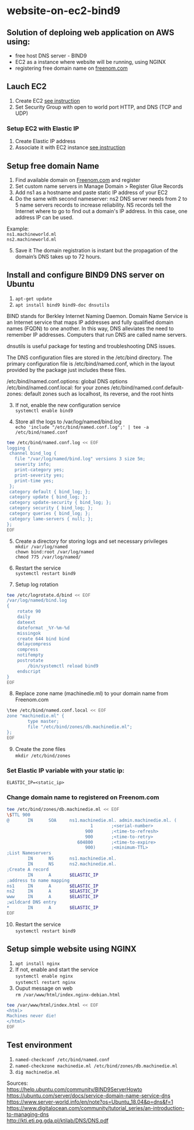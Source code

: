 # website-on-ec2-bind9  

## Solution of deploing web application on AWS using:
- free host DNS server - BIND9
- EC2 as a instance where website will be running, using NGINX
- registering free domain name on [freenom.com](https://www.freenom.com/en/index.html?lang=en)


## Lauch EC2  
1. Create EC2 [see instruction](https://medium.com/@GalarnykMichael/aws-ec2-part-1-creating-ec2-instance-9d7f8368f78a)
2. Set Security Group with open to world port HTTP, and DNS (TCP and UDP) 

### Setup EC2 with Elastic IP  
1. Create Elastic IP address
2. Associate it with EC2 instance [see instruction](https://medium.com/@pablo_ezequiel/setting-an-elastic-ip-on-aws-ec2-739341a1cc65)
  
## Setup free domain Name  
1. Find available domain on [Freenom.com](https://www.freenom.com/en/index.html?lang=en) and register
2. Set custom name servers in Manage Domain > Register Glue Records
3. Add ns1 as a hostname and paste static IP address of your EC2
4. Do the same with second nameserver: ns2
DNS server needs from 2 to 5 name servers records to increase reliability. NS records tell the Internet where to go to find out a domain's IP address.
In this case, one address IP can be used.

Example:  
`ns1.machineworld.ml`  
`ns2.machineworld.ml`  
  
5. Save it
The domain registration is instant but the propagation of the domain’s DNS takes up to 72 hours.  

## Install and configure BIND9 DNS server on Ubuntu  
1. `apt-get update`  
2. `apt install bind9 bind9-doc dnsutils`  
  
BIND stands for Berkley Internet Naming Daemon. Domain Name Service is an Internet service that maps IP addresses and fully qualified domain names (FQDN) to one another. In this way, DNS alleviates the need to remember IP addresses. Computers that run DNS are called name servers.
  
dnsutils is useful package for testing and troubleshooting DNS issues.
  
The DNS configuration files are stored in the /etc/bind directory. The primary configuration file is /etc/bind/named.conf, which in the layout provided by the package just includes these files.
  
/etc/bind/named.conf.options: global DNS options
/etc/bind/named.conf.local: for your zones
/etc/bind/named.conf.default-zones: default zones such as localhost, its reverse, and the root hints
  
3. If not, enable the new configuration service  
`systemctl enable bind9`  
  
4. Store all the logs to /var/log/named/bind.log  
`echo 'include "/etc/bind/named.conf.log";' | tee -a /etc/bind/named.conf`
```sh
tee /etc/bind/named.conf.log << EOF
logging {
 channel bind_log {
   file "/var/log/named/bind.log" versions 3 size 5m;
   severity info;
   print-category yes;
   print-severity yes;
   print-time yes;
 };
 category default { bind_log; };
 category update { bind_log; };
 category update-security { bind_log; };
 category security { bind_log; };
 category queries { bind_log; };
 category lame-servers { null; };
};
EOF
```
  
5. Create a directory for storing logs and set necessary privileges  
`mkdir /var/log/named`  
`chown bind:root /var/log/named`  
`chmod 775 /var/log/named/`  
  
6. Restart the service  
`systemctl restart bind9`
  
7. Setup log rotation  
```sh
tee /etc/logrotate.d/bind << EOF
/var/log/named/bind.log
{
    rotate 90
    daily
    dateext
    dateformat _%Y-%m-%d
    missingok
    create 644 bind bind
    delaycompress
    compress
    notifempty
    postrotate
        /bin/systemctl reload bind9
    endscript
}
EOF
```
  
8. Replace zone name (machinedie.ml) to your domain name from Freenom.com  
```sh
\tee /etc/bind/named.conf.local << EOF
zone "machinedie.ml" {
        type master;
        file "/etc/bind/zones/db.machinedie.ml";
};
EOF
```
  
9. Create the zone files  
`mkdir /etc/bind/zones`  
  
### Set Elastic IP variable with your static ip:  
`ELASTIC_IP=<static_ip>`
  
### Change domain name to registered on Freenom.com  
```sh
tee /etc/bind/zones/db.machinedie.ml << EOF
\$TTL 900
@       IN      SOA     ns1.machinedie.ml. admin.machinedie.ml. (
                                1       ;<serial-number>
                              900       ;<time-to-refresh>
                              900       ;<time-to-retry>
                           604800       ;<time-to-expire>
                              900)      ;<minimum-TTL>
;List Nameservers
        IN      NS      ns1.machinedie.ml.
        IN      NS      ns2.machinedie.ml.
;Create A record
        IN      A       $ELASTIC_IP
;address to name mapping
ns1     IN      A       $ELASTIC_IP
ns2     IN      A       $ELASTIC_IP
www     IN      A       $ELASTIC_IP
;wildcard DNS entry
*       IN      A       $ELASTIC_IP
EOF
```
  
10. Restart the service  
`systemctl restart bind9`  
  
## Setup simple website using NGINX  
1. `apt install nginx`  
2. If not, enable and start the service  
`systemctl enable nginx`  
`systemctl restart nginx`  
3. Ouput message on web  
`rm /var/www/html/index.nginx-debian.html`  
```sh
tee /var/www/html/index.html << EOF
<html>
Machines never die!
</html>
EOF
```
  
## Test environment  
1. `named-checkconf /etc/bind/named.conf`
2. `named-checkzone machinedie.ml /etc/bind/zones/db.machinedie.ml`
3. `dig machinedie.ml`
  
  
      
Sources:  
https://help.ubuntu.com/community/BIND9ServerHowto  
https://ubuntu.com/server/docs/service-domain-name-service-dns  
https://www.server-world.info/en/note?os=Ubuntu_18.04&p=dns&f=1  
https://www.digitalocean.com/community/tutorial_series/an-introduction-to-managing-dns  
http://kti.eti.pg.gda.pl/ktilab/DNS/DNS.pdf  
